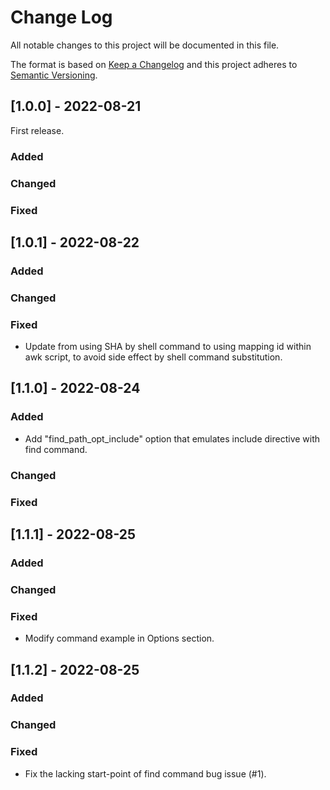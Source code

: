 # Change Log
All notable changes to this project will be documented in this file.
 
The format is based on [Keep a Changelog](http://keepachangelog.com/)
and this project adheres to [Semantic Versioning](http://semver.org/).
 
## [1.0.0] - 2022-08-21
First release.
 
### Added
 
### Changed
 
### Fixed

## [1.0.1] - 2022-08-22
 
### Added
 
### Changed
 
### Fixed
- Update from using SHA by shell command to using mapping id within awk script, to avoid side effect by shell command substitution.
 
## [1.1.0] - 2022-08-24
 
### Added
- Add "find_path_opt_include" option that emulates include directive with find command.
### Changed
 
### Fixed
 
## [1.1.1] - 2022-08-25
 
### Added
 
### Changed
 
### Fixed
- Modify command example in Options section.

## [1.1.2] - 2022-08-25
 
### Added
 
### Changed
 
### Fixed
- Fix the lacking start-point of find command bug issue (#1).
